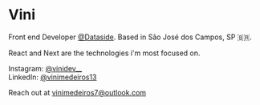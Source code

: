 # Vini

Front end Developer [@Dataside](https://www.dataside.com.br).
Based in São José dos Campos, SP 🇧🇷.

React and Next are the technologies i'm most focused on.

Instagram: [@vinidev__](https://www.instagram.com/vinidev__)  
LinkedIn: [@vinimedeiros13](https://linkedin.com/in/vinimedeiros13)

Reach out at [vinimedeiros7@outlook.com](mailto:vinimedeiros7@outlook.com) 
